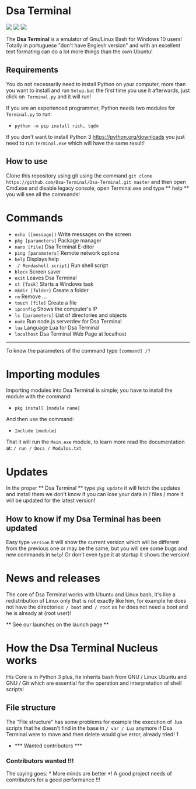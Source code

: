 # Dsa Terminal
![](https://img.shields.io/github/license/Dsa-Terminal/Dsa-Terminal)
![](https://img.shields.io/github/repo-size/Dsa-Terminal/Dsa-Terminal)
![](https://img.shields.io/github/languages/top/Dsa-Terminal/Dsa-Terminal)

The **Dsa Terminal** is a emulator of Gnu/Linux Bash for Windows 10 users!
Totally in portuguese "don't have Englesh version" and with an excellent text formating can do a lot more things than the own Ubuntu!

## Requirements
You do not necessarily need to install Python on your computer, more than you want to install and run `Setup.bat` the first time you use it afterwards, just click on` Terminal.py` and it will run!

If you are an experienced programmer, Python needs two modules for `Terminal.py` to run:

- `python -m pip install rich, tqdm`

If you don't want to install Python 3 https://python.org/downloads you just need to run `Terminal.exe` which will have the same result!

## How to use
Clone this repository using git using the command `git clone https://github.com/Dsa-Terminal/Dsa-Terminal.git master` and then open Cmd.exe and disable
legacy console, open Terminal.exe and type ** help ** you will see all the commands!

# Commands
- `echo ([message])`        Write messages on the screen
- `pkg [parameters]`        Package manager
- `nano [file]`             Dsa Terminal E-ditor
- `ping [parameters]`       Remote network options
- `help`                    Displays help
- `./ Rendashell script]`   Run shell script
- `block`                   Screen saver
- `exit`                    Leaves Dsa Terminal
- `st [Task]`               Starts a Windows task
- `mkdir [folder]`          Create a folder
- `rm`                      Remove ...
- `touch [file]`            Create a file
- `ipconfig`                Shows the computer's IP
- `ls [parameters]`         List of directories and objects
- `node`                    Run node.js serverdev for Dsa Terminal
- `lua`                     Language Lua for Dsa Terminal
- `localhost`               Dsa Terminal Web Page at localhost
_____________________________________________________________________________
To know the parameters of the command type `[command] /?`

# Importing modules
Importing modules into Dsa Terminal is simple; you have to install the module with the command:
- `pkg install [module name]`

And then use the command:
- `Include [module]`

That it will run the `Main.exe` module, to learn more read the documentation at:
`/ run / Docs / Modulos.txt`

# Updates
In the proper ** Dsa Terminal ** type `pkg update` it will fetch the updates and
install them we don't know if you can lose your data in / files / more it will be updated
for the latest version!
## How to know if my Dsa Terminal has been updated
Easy type `version` it will show the current version which will be different from the previous one or
may be the same, but you will see some bugs and new commands in `help`!
Or don't even type it at startup it shows the version!

# News and releases
The core of Dsa Terminal works with Ubuntu and Linux bash, it's like a redistribution
of Linux only that is not exactly like him, for example he does not have the directories:
`/ boot` and` / root` as he does not need a boot and he is already at (root user)!

** See our launches on the launch page **

# How the Dsa Terminal Nucleus works
His Core is in Python 3 plus, he inherits bash from GNU / Linux Ubuntu and GNU / Git
which are essential for the operation and interpretation of shell scripts!

## File structure
The "File structure" has some problems for example the execution of .lua scripts
that he doesn't find in the base in `/ var / Lua` anymore if Dsa Terminal were to move and then delete
would give error, already tried! 1

- *** Wanted contributors ***
### Contributors wanted !!!
The saying goes: * More minds are better *! A good project needs
of contributors for a good performance !!!